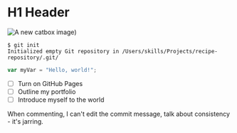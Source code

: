 # H1 Header

![A new catbox image](https://files.catbox.moe/0otzvx.jpg))

```
$ git init
Initialized empty Git repository in /Users/skills/Projects/recipe-repository/.git/
```

``` javascript
var myVar = "Hello, world!";
```
- [ ]  Turn on GitHub Pages
- [ ]  Outline my portfolio
- [ ]  Introduce myself to the world

When commenting, I can't edit the commit message, talk about consistency - it's jarring.
